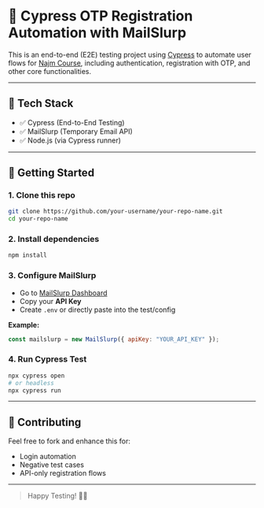 # 🧪 Cypress OTP Registration Automation with MailSlurp

This is an end-to-end (E2E) testing project using [Cypress](https://www.cypress.io/) to automate user flows for [Najm Course](https://cat.najmcourse.com), including authentication, registration with OTP, and other core functionalities.

---

## 🔧 Tech Stack
- ✅ Cypress (End-to-End Testing)
- ✅ MailSlurp (Temporary Email API)
- ✅ Node.js (via Cypress runner)

---

## 🚀 Getting Started

### 1. Clone this repo

```bash
git clone https://github.com/your-username/your-repo-name.git
cd your-repo-name
```

### 2. Install dependencies

```bash
npm install
```

### 3. Configure MailSlurp

- Go to [MailSlurp Dashboard](https://app.mailslurp.com/)
- Copy your **API Key**
- Create `.env` or directly paste into the test/config

**Example:**

```js
const mailslurp = new MailSlurp({ apiKey: "YOUR_API_KEY" });
```

### 4. Run Cypress Test

```bash
npx cypress open
# or headless
npx cypress run
```
---

## 🤝 Contributing

Feel free to fork and enhance this for:
- Login automation
- Negative test cases
- API-only registration flows

---

> Happy Testing! 🧪🚀
